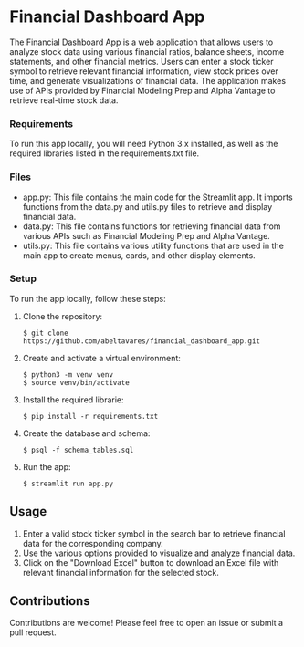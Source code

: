 # Financial Dashboard App
The Financial Dashboard App is a web application that allows users to analyze stock data using various financial ratios, balance sheets, income statements, and other financial metrics. Users can enter a stock ticker symbol to retrieve relevant financial information, view stock prices over time, and generate visualizations of financial data. The application makes use of APIs provided by Financial Modeling Prep and Alpha Vantage to retrieve real-time stock data.


### Requirements

To run this app locally, you will need Python 3.x installed, as well as the required libraries listed in the requirements.txt file.

### Files

- app.py: This file contains the main code for the Streamlit app. It imports functions from the data.py and utils.py files to retrieve and display financial data.
- data.py: This file contains functions for retrieving financial data from various APIs such as Financial Modeling Prep and Alpha Vantage.
- utils.py: This file contains various utility functions that are used in the main app to create menus, cards, and other display elements.


### Setup
To run the app locally, follow these steps:

1. Clone the repository: <br>

       $ git clone https://github.com/abeltavares/financial_dashboard_app.git 

2. Create and activate a virtual environment: <br>

       $ python3 -m venv venv
       $ source venv/bin/activate

3. Install the required librarie:<br>

       $ pip install -r requirements.txt

4. Create the database and schema:<br>

       $ psql -f schema_tables.sql

5. Run the app:

       $ streamlit run app.py


## Usage

1. Enter a valid stock ticker symbol in the search bar to retrieve financial data for the corresponding company. <br>
2. Use the various options provided to visualize and analyze financial data. <br>
3. Click on the "Download Excel" button to download an Excel file with relevant financial information for the selected stock. <br>

## Contributions

Contributions are welcome! Please feel free to open an issue or submit a pull request.
